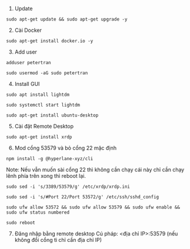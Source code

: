 1. Update

```
sudo apt-get update && sudo apt-get upgrade -y
```

2. Cài Docker
```
sudo apt-get install docker.io -y
```
3. Add user
```
adduser petertran
```
```
sudo usermod -aG sudo petertran
```
4. Install GUI

```
sudo apt install lightdm
```
```
sudo systemctl start lightdm
```
```
sudo apt-get install ubuntu-desktop
```


5. Cài đặt Remote Desktop
```
sudo apt-get install xrdp
```
6. Mod cổng 53579 và bỏ cổng 22 mặc định
```
npm install -g @hyperlane-xyz/cli
```

Note: Nếu vẫn muốn sài cổng 22 thì không cần chạy cái này chỉ cần chạy lênh phía trên xong thì reboot lại.

```
sudo sed -i 's/3389/53579/g' /etc/xrdp/xrdp.ini
```
```
sudo sed -i 's/#Port 22/Port 53572/g' /etc/ssh/sshd_config
```
```
sudo ufw allow 53572 && sudo ufw allow 53579 && sudo ufw enable && sudo ufw status numbered
```
```
sudo reboot
```
7. Đăng nhập bằng remote desktop
Cú pháp: <địa chỉ IP>:53579 (nếu không đổi cổng tì chỉ cần địa chỉ IP)


